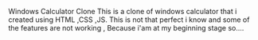 Windows Calculator Clone
This is a clone of windows calculator that i created  using HTML ,CSS  ,JS. This is not that perfect i know and some of the features are not working , Because i'am at my beginning stage so....
